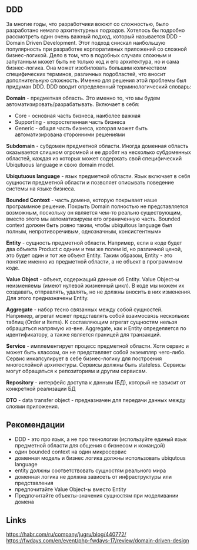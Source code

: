 ## DDD

За многие годы, что разработчики воюют со сложностью, было разработано немало архитектурных подходов. Хотелось бы подробно рассмотреть один очень важный подход, который называется DDD - Domain Driven Development.
Этот подход снискал наибольшую популярность при разработке корпоративных приложений со сложной бизнес-логикой. Дело в том, что в подобных случаях сложным и запутанным может быть не только код и его архитектура, но и сама бизнес-логика. Она может изобиловать большим количеством специфических терминов, различных подобластей, что вносит дополнительную сложность. Именно для решения этой проблемы был придуман DDD.
DDD вводит определенный терминологический словарь:

**Domain** - предметная область. Это именно то, что мы будем автоматизировать/разрабатывать. Включает в себя:
 - Core - основная часть бизнеса, наиболее важная
 - Supporting - второстепенная часть бизнеса
 - Generic - общая часть бизнеса, которая может быть автоматизирована сторонними решениями

**Subdomain** - субдомен предметной области. Иногда доменная область оказывается слишком огромной и ее дробят на несколько
субдоменных областей, каждая из которых может содержать свой специфический Ubiqutuous language и свою domain model.

**Ubiqutuous language** - язык предметной области. Язык включает в себя сущности предметной области и позволяет описывать поведение системы на языке бизнеса.

**Bounded Context** - часть домена, которую покрывает наше программное решение. Покрыть Domain полностью не представляется возможным,
поскольку он является чем-то реально существующим, вместо этого мы автоматизируем его ограниченную часть.
Bounded context должен быть ровно таким, чтобы ubiquitous language был полным, непротиворечивым, однозначным, консистентным»

**Entity** - сущность предметной области. Например, если в коде будет два объекта Product с одним и тем же полем id, но различной ценой, это будет один и тот же объект Entity.
Таким образом, Entity - это понятие именно из предметной области, а не объект в программном коде.

**Value Object** - объект, содержащий данные об Entity. Value Object-ы неизменяемы (имеют нулевой жизненный цикл). В коде мы можем их создавать, отправлять, удалять, но не должны вносить в них изменения. Для этого предназначены Entity.

**Aggregate** - набор тесно связанных между собой сущностей. Например, агрегат может представлять собой взаимосвязь нескольких таблиц (Order и Items).
 К составляющим агрегат сущностям нельзя обращаться напрямую из-вне. Aggregate, как и Entity определяется по идентификатору, а также является границей для транзакций.

**Service** - имплементирует процесс предметной области. Хотя сервис и может быть классом, он не представляет собой экземпляр чего-либо.
Сервис инкапсулирует в себе бизнес-логику для построения многослойной архитектуры.
Сервисы должны быть stateless. Сервисы могут обращаться к репозиториям и другим сервисам.

**Repository** - интерфейс доступа к данным (БД), который не зависит от конкретной реализации БД

**DTO** - data transfer object - предназначен для передачи данных между слоями приложения.


## Рекомендации
 - DDD - это про язык, а не про технологии (используйте единый язык предметной области для общения с бизнесом и командой)  
 - один bounded context на один микросервис  
 - доменная модель и бизнес логика должны использовать ubiqutous language  
 - entity должны соответствовать сущностям реального мира  
 - доменная логика не должна зависеть от инфраструктуры или представления  
 - предпочитайте Value Object-ы вместо Entity  
 - Предпочитайте объекты-значения сущностям при моделивании домена   

## Links
https://habr.com/ru/company/jugru/blog/440772/
https://fwdays.com/en/event/php-fwdays-17/review/domain-driven-design
